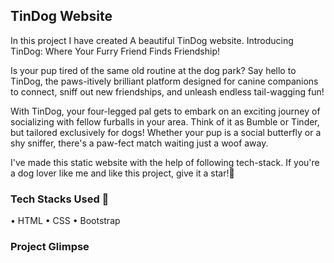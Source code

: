 ## TinDog Website

In this project I have created A beautiful TinDog website.
Introducing TinDog: Where Your Furry Friend Finds Friendship!

Is your pup tired of the same old routine at the dog park? Say hello to TinDog, the paws-itively brilliant platform designed for canine companions to connect, sniff out new friendships, and unleash endless tail-wagging fun!

With TinDog, your four-legged pal gets to embark on an exciting journey of socializing with fellow furballs in your area. Think of it as Bumble or Tinder, but tailored exclusively for dogs! Whether your pup is a social butterfly or a shy sniffer, there's a paw-fect match waiting just a woof away. 

I've made this static website with the help of following tech-stack. If you're a dog lover like me and like this project, give it a star!🌟

### Tech Stacks Used 🚀
• HTML
• CSS
• Bootstrap

### Project Glimpse


